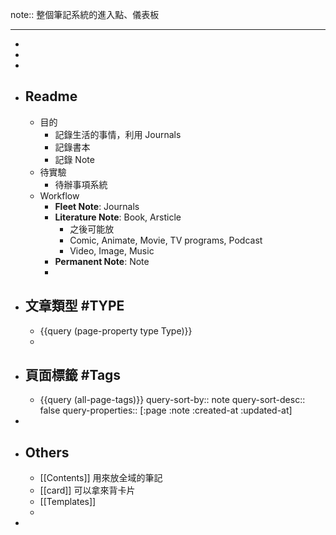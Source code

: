 note:: 整個筆記系統的進入點、儀表板

- ---
-
-
-
- ## Readme
	- 目的
		- 記錄生活的事情，利用 Journals
		- 記錄書本
		- 記錄 Note
	- 待實驗
		- 待辦事項系統
	- Workflow
		- **Fleet Note**: Journals
		- **Literature Note**: Book, Arsticle
			- 之後可能放
			- Comic, Animate, Movie, TV programs, Podcast
			- Video, Image, Music
		- **Permanent Note**: Note
		-
- ## 文章類型 #TYPE
	- {{query (page-property type Type)}}
	-
- ## 頁面標籤 #Tags
	- {{query (all-page-tags)}}
	  query-sort-by:: note
	  query-sort-desc:: false
	  query-properties:: [:page :note :created-at :updated-at]
-
- ## Others
	- [[Contents]] 用來放全域的筆記
	- [[card]] 可以拿來背卡片
	- [[Templates]]
	-
-